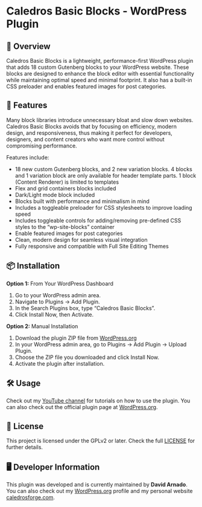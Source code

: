 # Caledros Basic Blocks - WordPress Plugin

## :open_book: Overview

Caledros Basic Blocks is a lightweight, performance-first WordPress plugin that adds 18 custom Gutenberg blocks to your WordPress website. These blocks are designed to enhance the block editor with essential functionality while maintaining optimal speed and minimal footprint. It also has a built-in CSS preloader and enables featured images for post categories.

## :rocket: Features

Many block libraries introduce unnecessary bloat and slow down websites. Caledros Basic Blocks avoids that by focusing on efficiency, modern design, and responsiveness, thus making it perfect for developers, designers, and content creators who want more control without compromising performance.

Features include:

- 18 new custom Gutenberg blocks, and 2 new variation blocks. 4 blocks and 1 variation block are only available for header template parts. 1 block (Content Renderer) is limited to templates
- Flex and grid containers blocks included
- Dark/Light mode block included
- Blocks built with performance and minimalism in mind
- Includes a toggleable preloader for CSS stylesheets to improve loading speed
- Includes toggleable controls for adding/removing pre-defined CSS styles to the “wp-site-blocks” container
- Enable featured images for post categories
- Clean, modern design for seamless visual integration
- Fully responsive and compatible with Full Site Editing Themes

## :package: Installation

**Option 1:** From Your WordPress Dashboard

1. Go to your WordPress admin area.
2. Navigate to Plugins → Add Plugin.
3. In the Search Plugins box, type “Caledros Basic Blocks”.
4. Click Install Now, then Activate.

**Option 2:** Manual Installation

1. Download the plugin ZIP file from [WordPress.org](https://wordpress.org/plugins/caledros-basic-blocks/)
2. In your WordPress admin area, go to Plugins → Add Plugin → Upload Plugin.
3. Choose the ZIP file you downloaded and click Install Now.
4. Activate the plugin after installation.

## :hammer_and_wrench: Usage

Check out my [YouTube channel](https://www.youtube.com/@CaledrosForge) for tutorials on how to use the plugin. You can also check out the official plugin page at [WordPress.org](https://wordpress.org/plugins/caledros-basic-blocks/).

## :scroll: License

This project is licensed under the GPLv2 or later. Check the full [LICENSE](https://www.gnu.org/licenses/old-licenses/gpl-2.0.html) for further details.

## :desktop_computer: Developer Information

This plugin was developed and is currently maintained by **David Arnado**. You can also check out my [WordPress.org](https://profiles.wordpress.org/darnado/) profile and my personal website [caledrosforge.com](https://caledrosforge.com/).
